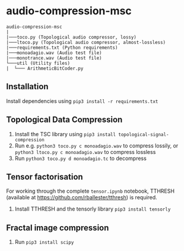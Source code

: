 # audio-compression-msc

```
audio-compression-msc
| 
|───toco.py (Topological audio compressor, lossy)
|───ltoco.py (Topological audio compressor, almost-lossless)
|───requirements.txt (Python requirements)
|───monoadagio.wav (Audio test file)
|───monotrance.wav (Audio test file)
└───util (Utility files)
|  └─── ArithmeticBitCoder.py
```

## Installation

Install dependencies using `pip3 install -r requirements.txt`

## Topological Data Compression

1. Install the TSC library using `pip3 install topological-signal-compression`
2. Run e.g. `python3 toco.py c monoadagio.wav` to compress lossily, or `python3 ltoco.py c monoadagio.wav` to compress lossless
3. Run `python3 toco.py d monoadagio.tc` to decompress

## Tensor factorisation

For working through the complete `tensor.ipynb` notebook, TTHRESH (available at <https://github.com/rballester/tthresh>) is required.

1. Install TTHRESH and the tensorly library `pip3 install tensorly`

## Fractal image compression

1. Run `pip3 install scipy`